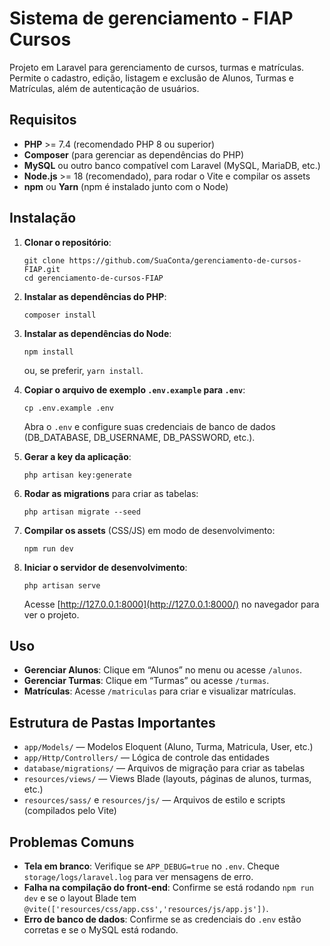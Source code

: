 # Sistema de gerenciamento - FIAP Cursos

Projeto em Laravel para gerenciamento de cursos, turmas e matrículas. Permite o cadastro, edição, listagem e exclusão de Alunos, Turmas e Matrículas, além de autenticação de usuários.

## Requisitos

- **PHP** >= 7.4 (recomendado PHP 8 ou superior)
- **Composer** (para gerenciar as dependências do PHP)
- **MySQL** ou outro banco compatível com Laravel (MySQL, MariaDB, etc.)
- **Node.js** >= 18 (recomendado), para rodar o Vite e compilar os assets
- **npm** ou **Yarn** (npm é instalado junto com o Node)

## Instalação

1. **Clonar o repositório**:
    
    ```
    git clone https://github.com/SuaConta/gerenciamento-de-cursos-FIAP.git
    cd gerenciamento-de-cursos-FIAP
    ```
    
2. **Instalar as dependências do PHP**:
    
    ```
    composer install
    ```
    
3. **Instalar as dependências do Node**:
    
    ```
    npm install
    ```
    
    ou, se preferir, `yarn install`.
    
4. **Copiar o arquivo de exemplo `.env.example` para `.env`**:
    
    ```
    cp .env.example .env
    ```
    
    Abra o `.env` e configure suas credenciais de banco de dados (DB_DATABASE, DB_USERNAME, DB_PASSWORD, etc.).
    
5. **Gerar a key da aplicação**:
    
    ```
    php artisan key:generate
    ```
    
6. **Rodar as migrations** para criar as tabelas:
    
    ```
    php artisan migrate --seed
    
    ```
    
7. **Compilar os assets** (CSS/JS) em modo de desenvolvimento:
    
    ```
    npm run dev
    ```
    
8. **Iniciar o servidor de desenvolvimento**:
    
    ```
    php artisan serve
    ```
    
    Acesse [http://127.0.0.1:8000](http://127.0.0.1:8000/) no navegador para ver o projeto.
    

## Uso

- **Gerenciar Alunos**: Clique em “Alunos” no menu ou acesse `/alunos`.
- **Gerenciar Turmas**: Clique em “Turmas” ou acesse `/turmas`.
- **Matrículas**: Acesse `/matriculas` para criar e visualizar matrículas.

## Estrutura de Pastas Importantes

- `app/Models/` — Modelos Eloquent (Aluno, Turma, Matricula, User, etc.)
- `app/Http/Controllers/` — Lógica de controle das entidades
- `database/migrations/` — Arquivos de migração para criar as tabelas
- `resources/views/` — Views Blade (layouts, páginas de alunos, turmas, etc.)
- `resources/sass/` e `resources/js/` — Arquivos de estilo e scripts (compilados pelo Vite)

## Problemas Comuns

- **Tela em branco**: Verifique se `APP_DEBUG=true` no `.env`. Cheque `storage/logs/laravel.log` para ver mensagens de erro.
- **Falha na compilação do front-end**: Confirme se está rodando `npm run dev` e se o layout Blade tem `@vite(['resources/css/app.css','resources/js/app.js'])`.
- **Erro de banco de dados**: Confirme se as credenciais do `.env` estão corretas e se o MySQL está rodando.
